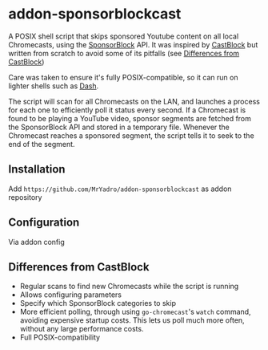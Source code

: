 # addon-sponsorblockcast
A POSIX shell script that skips sponsored Youtube content on all local Chromecasts, using the [SponsorBlock](https://github.com/ajayyy/SponsorBlock) API. It was inspired by [CastBlock](https://github.com/stephen304/castblock) but written from scratch to avoid some of its pitfalls (see [Differences from CastBlock](#differences-from-castblock))

Care was taken to ensure it's fully POSIX-compatible, so it can run on lighter shells such as [Dash](https://wiki.archlinux.org/index.php/Dash).

The script will scan for all Chromecasts on the LAN, and launches a process for each one to efficiently poll it status every second. If a Chromecast is found to be playing a YouTube video, sponsor segments are fetched from the SponsorBlock API and stored in a temporary file. Whenever the Chromecast reaches a sponsored segment, the script tells it to seek to the end of the segment.

## Installation
Add `https://github.com/MrYadro/addon-sponsorblockcast` as addon repository

## Configuration
Via addon config

## Differences from CastBlock
* Regular scans to find new Chromecasts while the script is running
* Allows configuring parameters
* Specify which SponsorBlock categories to skip
* More efficient polling, through using `go-chromecast`'s `watch` command, avoiding expensive startup costs. This lets us poll much more often, without any large performance costs.
* Full POSIX-compatibility